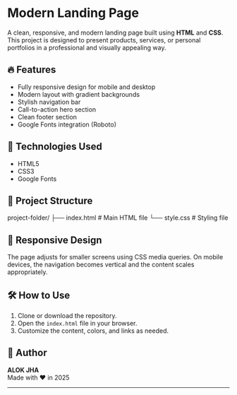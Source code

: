 # Modern Landing Page

A clean, responsive, and modern landing page built using **HTML** and **CSS**. This project is designed to present products, services, or personal portfolios in a professional and visually appealing way.

## 🔥 Features

- Fully responsive design for mobile and desktop
- Modern layout with gradient backgrounds
- Stylish navigation bar
- Call-to-action hero section
- Clean footer section
- Google Fonts integration (Roboto)

## 🚀 Technologies Used

- HTML5
- CSS3
- Google Fonts

## 📁 Project Structure

project-folder/
├── index.html # Main HTML file
└── style.css # Styling file


## 📱 Responsive Design

The page adjusts for smaller screens using CSS media queries. On mobile devices, the navigation becomes vertical and the content scales appropriately.

## 🛠️ How to Use

1. Clone or download the repository.
2. Open the `index.html` file in your browser.
3. Customize the content, colors, and links as needed.

## 🙌 Author

**ALOK JHA**  
Made with ❤️ in 2025

---

